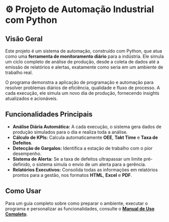 # ⚙️ Projeto de Automação Industrial com Python

## Visão Geral

Este projeto é um sistema de automação, construído com Python, que atua como uma **ferramenta de monitoramento diário** para a indústria. Ele simula um ciclo completo de análise de produção, desde a coleta de dados até a emissão de relatórios e alertas, exatamente como seria em um ambiente de trabalho real.

O programa demonstra a aplicação de programação e automação para resolver problemas diários de eficiência, qualidade e fluxo de processo. A cada execução, ele simula um novo dia de produção, fornecendo insights atualizados e acionáveis.

## Funcionalidades Principais

* **Análise Diária Automática:** A cada execução, o sistema gera dados de produção simulados para o dia e realiza toda a análise.
* **Cálculo de KPIs:** Calcula automaticamente **OEE**, **Takt Time** e **Taxa de Defeitos**.
* **Detecção de Gargalos:** Identifica a estação de trabalho com o pior desempenho.
* **Sistema de Alerta:** Se a taxa de defeitos ultrapassar um limite pré-definido, o sistema simula o envio de um alerta para a gerência.
* **Relatórios Executivos:** Consolida todas as informações em relatórios prontos para a gestão, nos formatos **HTML**, **Excel** e **PDF**.

## Como Usar

Para um guia completo sobre como preparar o ambiente, executar o programa e personalizar as funcionalidades, consulte o **[Manual de Uso Completo](./docs/manual_de_uso.md)**.